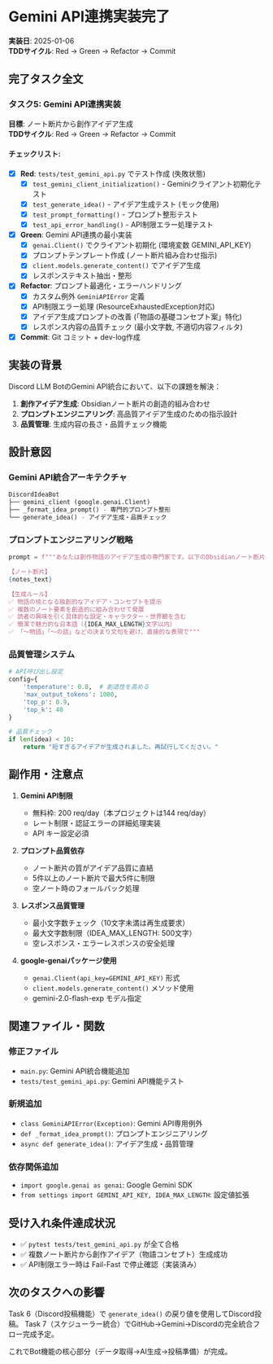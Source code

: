 # Gemini API連携実装完了

**実装日**: 2025-01-06  
**TDDサイクル**: Red → Green → Refactor → Commit  

## 完了タスク全文

### タスク5: Gemini API連携実装
**目標**: ノート断片から創作アイデア生成  
**TDDサイクル**: Red → Green → Refactor → Commit  

#### チェックリスト:
- [x] **Red**: `tests/test_gemini_api.py` でテスト作成 (失敗状態)
  - [x] `test_gemini_client_initialization()` - Geminiクライアント初期化テスト
  - [x] `test_generate_idea()` - アイデア生成テスト (モック使用)
  - [x] `test_prompt_formatting()` - プロンプト整形テスト
  - [x] `test_api_error_handling()` - API制限エラー処理テスト
- [x] **Green**: Gemini API連携の最小実装  
  - [x] `genai.Client()` でクライアント初期化 (環境変数 GEMINI_API_KEY)
  - [x] プロンプトテンプレート作成 (ノート断片組み合わせ指示)
  - [x] `client.models.generate_content()` でアイデア生成
  - [x] レスポンステキスト抽出・整形
- [x] **Refactor**: プロンプト最適化・エラーハンドリング
  - [x] カスタム例外 `GeminiAPIError` 定義
  - [x] API制限エラー処理 (ResourceExhaustedException対応)
  - [x] アイデア生成プロンプトの改善 (「物語の基礎コンセプト案」特化)
  - [x] レスポンス内容の品質チェック (最小文字数, 不適切内容フィルタ)
- [x] **Commit**: Git コミット + dev-log作成

## 実装の背景

Discord LLM BotのGemini API統合において、以下の課題を解決：

1. **創作アイデア生成**: Obsidianノート断片の創造的組み合わせ
2. **プロンプトエンジニアリング**: 高品質アイデア生成のための指示設計
3. **品質管理**: 生成内容の長さ・品質チェック機能

## 設計意図

### Gemini API統合アーキテクチャ
```python
DiscordIdeaBot
├── gemini_client (google.genai.Client)
├── _format_idea_prompt() - 専門的プロンプト整形
└── generate_idea() - アイデア生成・品質チェック
```

### プロンプトエンジニアリング戦略
```python
prompt = f"""あなたは創作物語のアイデア生成の専門家です。以下のObsidianノート断片を参考に、魅力的な物語コンセプトを1つ生成してください。

【ノート断片】
{notes_text}

【生成ルール】
✅ 物語の核となる独創的なアイデア・コンセプトを提示
✅ 複数のノート要素を創造的に組み合わせて発展
✅ 読者の興味を引く具体的な設定・キャラクター・世界観を含む
✅ 簡潔で魅力的な日本語（{IDEA_MAX_LENGTH}文字以内）
✅ 「〜物語」「〜の話」などの決まり文句を避け、直接的な表現で"""
```

### 品質管理システム
```python
# API呼び出し設定
config={
    'temperature': 0.8,  # 創造性を高める
    'max_output_tokens': 1000,
    'top_p': 0.9,
    'top_k': 40
}

# 品質チェック
if len(idea) < 10:
    return "短すぎるアイデアが生成されました。再試行してください。"
```

## 副作用・注意点

1. **Gemini API制限**
   - 無料枠: 200 req/day（本プロジェクトは144 req/day）
   - レート制限・認証エラーの詳細処理実装
   - API キー設定必須

2. **プロンプト品質依存**
   - ノート断片の質がアイデア品質に直結
   - 5件以上のノート断片で最大5件に制限
   - 空ノート時のフォールバック処理

3. **レスポンス品質管理**
   - 最小文字数チェック（10文字未満は再生成要求）
   - 最大文字数制限（IDEA_MAX_LENGTH: 500文字）
   - 空レスポンス・エラーレスポンスの安全処理

4. **google-genaiパッケージ使用**
   - `genai.Client(api_key=GEMINI_API_KEY)` 形式
   - `client.models.generate_content()` メソッド使用
   - gemini-2.0-flash-exp モデル指定

## 関連ファイル・関数

### 修正ファイル
- `main.py`: Gemini API統合機能追加
- `tests/test_gemini_api.py`: Gemini API機能テスト

### 新規追加
- `class GeminiAPIError(Exception)`: Gemini API専用例外
- `def _format_idea_prompt()`: プロンプトエンジニアリング
- `async def generate_idea()`: アイデア生成・品質管理

### 依存関係追加
- `import google.genai as genai`: Google Gemini SDK
- `from settings import GEMINI_API_KEY, IDEA_MAX_LENGTH`: 設定値拡張

## 受け入れ条件達成状況

- ✅ `pytest tests/test_gemini_api.py` が全て合格
- ✅ 複数ノート断片から創作アイデア（物語コンセプト）生成成功
- ✅ API制限エラー時は Fail-Fast で停止確認（実装済み）

## 次のタスクへの影響

Task 6（Discord投稿機能）で `generate_idea()` の戻り値を使用してDiscord投稿。
Task 7（スケジューラー統合）でGitHub→Gemini→Discordの完全統合フロー完成予定。

これでBot機能の核心部分（データ取得→AI生成→投稿準備）が完成。